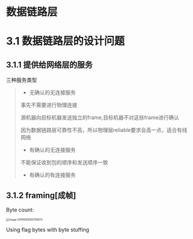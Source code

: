 # 数据链路层

# 3.1 数据链路层的设计问题

## 3.1.1 提供给网络层的服务

三种服务类型

> * 无确认的无连接服务
>
> 事先不需要进行物理连接
>
> 源机器向目标机器发送独立的frame,目标机器不对这些frame进行确认
>
> 因为数据链路层可靠性不高，所以物理层reliable要求会高一点，适合有线网络
>
> * 有确认的无连接服务
>
> 不能保证收到包的顺序和发送顺序一致
>
> * 有确认的有连接服务
>
> 



## 3.1.2 framing[成帧]

Byte count:

<img src="/Users/jones/Library/Application Support/typora-user-images/image-20191008100755672.png" alt="image-20191008100755672" style="zoom:50%;" />



Using flag bytes with byte stuffing

